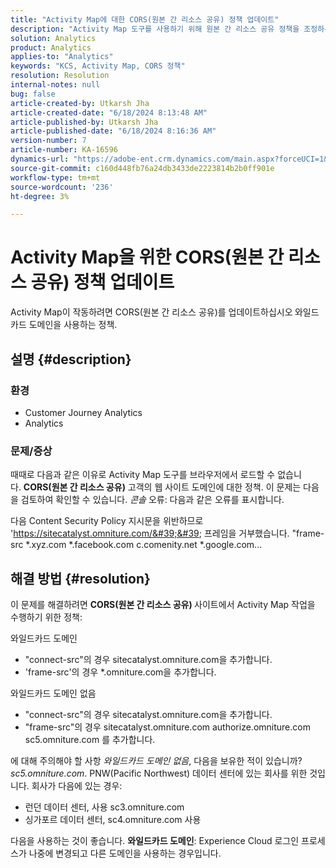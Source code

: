 ```yaml
---
title: "Activity Map에 대한 CORS(원본 간 리소스 공유) 정책 업데이트"
description: "Activity Map 도구를 사용하기 위해 원본 간 리소스 공유 정책을 조정하는 방법을 알아봅니다."
solution: Analytics
product: Analytics
applies-to: "Analytics"
keywords: "KCS, Activity Map, CORS 정책"
resolution: Resolution
internal-notes: null
bug: false
article-created-by: Utkarsh Jha
article-created-date: "6/18/2024 8:13:48 AM"
article-published-by: Utkarsh Jha
article-published-date: "6/18/2024 8:16:36 AM"
version-number: 7
article-number: KA-16596
dynamics-url: "https://adobe-ent.crm.dynamics.com/main.aspx?forceUCI=1&pagetype=entityrecord&etn=knowledgearticle&id=1afeb4af-4a2d-ef11-840b-6045bd06eea5"
source-git-commit: c160d448fb76a24db3433de2223814b2b0ff901e
workflow-type: tm+mt
source-wordcount: '236'
ht-degree: 3%

---
```


# Activity Map을 위한 CORS(원본 간 리소스 공유) 정책 업데이트


Activity Map이 작동하려면 CORS(원본 간 리소스 공유)를 업데이트하십시오<b> </b>와일드카드 도메인을 사용하는 정책.

## 설명 {#description}


### <b>환경 </b>

- Customer Journey Analytics
- Analytics




### <b>문제/증상</b>

때때로 다음과 같은 이유로 Activity Map 도구를 브라우저에서 로드할 수 없습니다. <b>CORS(원본 간 리소스 공유)</b> 고객의 웹 사이트 도메인에 대한 정책. 이 문제는 다음을 검토하여 확인할 수 있습니다. *콘솔* 오류: 다음과 같은 오류를 표시합니다.

다음 Content Security Policy 지시문을 위반하므로 &#39;https://sitecatalyst.omniture.com/&#39;&#39; 프레임을 거부했습니다. &quot;frame-src \*.xyz.com \*.facebook.com c.comenity.net \*.google.com...


## 해결 방법 {#resolution}


이 문제를 해결하려면 <b>CORS(원본 간 리소스 공유) </b>사이트에서 Activity Map 작업을 수행하기 위한 정책:

와일드카드 도메인

- &quot;connect-src&quot;의 경우 sitecatalyst.omniture.com을 추가합니다.
- &#39;frame-src&#39;의 경우 \*.omniture.com을 추가합니다.


와일드카드 도메인 없음

- &quot;connect-src&quot;의 경우 sitecatalyst.omniture.com을 추가합니다.
- &quot;frame-src&quot;의 경우 sitecatalyst.omniture.com authorize.omniture.com sc5.omniture.com 를 추가합니다.


에 대해 주의해야 할 사항 *와일드카드 도메인 없음*, 다음을 보유한 적이 있습니까? *sc5.omniture.com*. PNW(Pacific Northwest) 데이터 센터에 있는 회사를 위한 것입니다. 회사가 다음에 있는 경우:

- 런던 데이터 센터, 사용 sc3.omniture.com
- 싱가포르 데이터 센터, sc4.omniture.com 사용


다음을 사용하는 것이 좋습니다. <b>와일드카드 도메인</b>: Experience Cloud 로그인 프로세스가 나중에 변경되고 다른 도메인을 사용하는 경우입니다.

